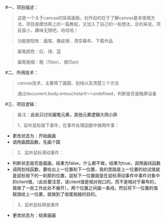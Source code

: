 #一、项目描述：
> 这是一个关于canvas的简易画板，创作目的在于了解canvas基本使用方法，项目是模仿网上的一篇教程，又加入了自己的一些想法，总的来说，项目虽小，趣味无限吧，哈哈哈！

> 功能按钮有：画笔、橡皮擦、清空幕布、下载作品

> 画笔颜色：红、绿、蓝

> 画笔粗细：粗（10px）、细(5px)

#二、所用技术：
> canvas技术，主要用了画圆、划线以及清楚三个方法

> 通过document.body.ontouchstart!==undefined，判断是否是触屏设备

#三、项目逻辑：
> 备注：**此处只讨论画笔元素，其他元素逻辑大同小异**

>1、监听鼠标按下事件，在事件处理函数中做两件事：

* 更改状态为：开始画画
* 调用画圆函数，先画个圆

>2、监听鼠标滑动事件：

* 判断状态是否是画画，结果为false，什么都不做，结果为true，调用画线函数
* 调用划线函数，要给出上一位置和下一位置，我的思路是上一位置的初试值就是鼠标按下的一刹那的位置，鼠标下一位置就是在鼠标滑动事件中事件对象中的client值，（此处要注意，该client值是相对视口的，而不是相对于幕布的，我做了一些工作此处不展开），两个位置之间画一条线，然后将下一位置的值赋值给上一位置，就做到了收尾相接的目的。

>3、监听鼠标释放事件

* 更改状态为：结束画画